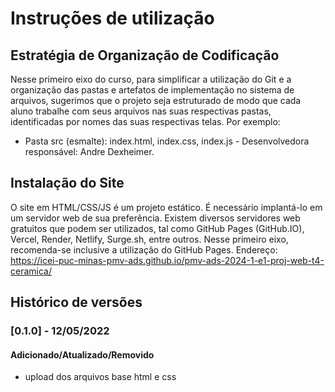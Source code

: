 # Instruções de utilização

## Estratégia de Organização de Codificação 

Nesse primeiro eixo do curso, para simplificar a utilização do Git e a organização das pastas e artefatos de implementação no sistema de arquivos, sugerimos que o projeto seja estruturado de modo que cada aluno trabalhe com seus arquivos nas suas respectivas pastas, identificadas por nomes das suas respectivas telas. Por exemplo:
- Pasta src (esmalte): index.html, index.css, index.js - Desenvolvedora responsável: Andre Dexheimer.

## Instalação do Site

O site em HTML/CSS/JS é um projeto estático. É necessário implantá-lo em um servidor web de sua preferência. Existem diversos servidores web gratuitos que podem ser utilizados, tal como GitHub Pages (GitHub.IO), Vercel, Render, Netlify, Surge.sh, entre outros. Nesse primeiro eixo, recomenda-se inclusive a utilização do GitHub Pages. Endereço: https://icei-puc-minas-pmv-ads.github.io/pmv-ads-2024-1-e1-proj-web-t4-ceramica/ 

## Histórico de versões

### [0.1.0] - 12/05/2022
#### Adicionado/Atualizado/Removido
- upload dos arquivos base html e css
